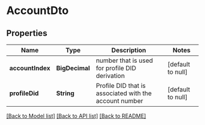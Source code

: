 # AccountDto

## Properties

| Name             | Type           | Description                                            | Notes             |
| ---------------- | -------------- | ------------------------------------------------------ | ----------------- |
| **accountIndex** | **BigDecimal** | number that is used for profile DID derivation         | [default to null] |
| **profileDid**   | **String**     | Profile DID that is associated with the account number | [default to null] |

[[Back to Model list]](../README.md#documentation-for-models) [[Back to API list]](../README.md#documentation-for-api-endpoints) [[Back to README]](../README.md)
